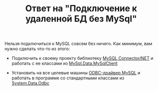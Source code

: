 ﻿---
title: "Ответ на \"Подключение к удаленной БД без MySql\""
se.owner.user_id: 240512
se.owner.display_name: "MSDN.WhiteKnight"
se.owner.link: "https://ru.stackoverflow.com/users/240512/msdn-whiteknight"
se.answer_id: 962882
se.question_id: 962835
se.post_type: answer
se.is_accepted: True
---
<p>Нельзя подключиться к MySQL совсем без ничего. Как минимум, вам нужно сделать что-то из этого:</p>

<ul>
<li><p>Подключить к своему проекту библиотеку <a href="https://dev.mysql.com/downloads/connector/net/" rel="nofollow noreferrer">MySQL Connector/NET</a> и работать с ее классами из <a href="https://dev.mysql.com/doc/connector-net/en/connector-net-ref-mysqlclient.html" rel="nofollow noreferrer">MySql.Data.MySqlClient</a></p></li>
<li><p>Установить на все целевые машины <a href="https://dev.mysql.com/downloads/connector/odbc/" rel="nofollow noreferrer">ODBC-драйвер MySQL</a> и работать в программе со стандартными классами из <a href="https://docs.microsoft.com/ru-ru/dotnet/api/system.data.odbc?view=netcore-2.2" rel="nofollow noreferrer">System.Data.Odbc</a></p></li>
</ul>
